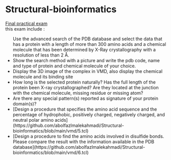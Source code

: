 # Structural-bioinformatics
[Final practical exam](https://github.com/abolfazlmalekahmadi/Structural-bioinformatics/tree/main/vmd)
</br>
this exam include :
</br>
<ul>
  Use the advanced search of the PDB database and select the data that has a protein with a length of more than 300 amino acids and a chemical 
  molecule that has been determined by X-Ray crystallography with a resolution of less than 2 Å.
  <li>Show the search method with a picture and write the pdb code, name and type of protein and chemical molecule of your choice.</li>
  <li>Display the 3D image of the complex in VMD, also display the chemical molecule and its binding site</li>
  <li>How long is the selected protein naturally? Has the full length of the protein been X-ray crystallographed? Are they located at the junction       with the chemical molecule, missing residue or missing atom?</li>
  <li>Are there any special pattern(s) reported as signature of your protein domain(s)?</li>
  <li>[Design a procedure that specifies the amino acid sequence and the percentage of hydrophobic, positively charged, negatively charged, and         neutral polar amino acids](https://github.com/abolfazlmalekahmadi/Structural-bioinformatics/blob/main/vmd/5.tcl)</li>
  <li>[Design a procedure to find the amino acids involved in disulfide bonds. Please compare the result with the information available in the PDB database](https://github.com/abolfazlmalekahmadi/Structural-bioinformatics/blob/main/vmd/6.tcl)</li>

</ul>

